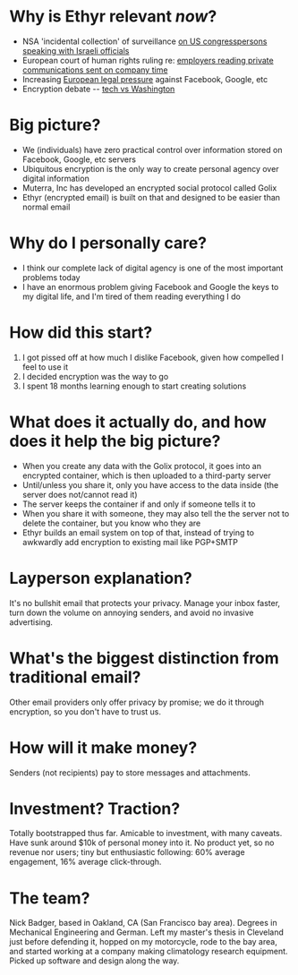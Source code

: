 # Why is Ethyr relevant *now*?

+ NSA 'incidental collection' of surveillance [on US congresspersons speaking with Israeli officials](http://www.wsj.com/articles/u-s-spy-net-on-israel-snares-congress-1451425210)
+ European court of human rights ruling re: [employers reading private communications sent on company time](http://www.bbc.com/news/technology-35301148)
+ Increasing [European legal pressure](http://www.ibtimes.co.uk/eu-overhauling-data-protection-laws-google-facebook-ibm-voice-concern-1534472) against Facebook, Google, etc
+ Encryption debate -- [tech vs Washington](https://www.eff.org/deeplinks/2015/12/encryption-balance-2015-review)

# Big picture?

+ We (individuals) have zero practical control over information stored on Facebook, Google, etc servers
+ Ubiquitous encryption is the only way to create personal agency over digital information
+ Muterra, Inc has developed an encrypted social protocol called Golix
+ Ethyr (encrypted email) is built on that and designed to be easier than normal email

# Why do I personally care?

+ I think our complete lack of digital agency is one of the most important problems today
+ I have an enormous problem giving Facebook and Google the keys to my digital life, and I'm tired of them reading everything I do

# How did this start?

1. I got pissed off at how much I dislike Facebook, given how compelled I feel to use it
2. I decided encryption was the way to go
3. I spent 18 months learning enough to start creating solutions

# What does it actually do, and how does it help the big picture?

+ When you create any data with the Golix protocol, it goes into an encrypted container, which is then uploaded to a third-party server
+ Until/unless you share it, only you have access to the data inside (the server does not/cannot read it)
+ The server keeps the container if and only if someone tells it to
+ When you share it with someone, they may also tell the the server not to delete the container, but you know who they are
+ Ethyr builds an email system on top of that, instead of trying to awkwardly add encryption to existing mail like PGP+SMTP

# Layperson explanation?

It's no bullshit email that protects your privacy. Manage your inbox faster, turn down the volume on annoying senders, and avoid no invasive advertising.

# What's the biggest distinction from traditional email?

Other email providers only offer privacy by promise; we do it through encryption, so you don't have to trust us.

# How will it make money?

Senders (not recipients) pay to store messages and attachments.

# Investment? Traction?

Totally bootstrapped thus far. Amicable to investment, with many caveats. Have sunk around $10k of personal money into it. No product yet, so no revenue nor users; tiny but enthusiastic following: 60% average engagement, 16% average click-through.

# The team?

Nick Badger, based in Oakland, CA (San Francisco bay area). Degrees in Mechanical Engineering and German. Left my master's thesis in Cleveland just before defending it, hopped on my motorcycle, rode to the bay area, and started working at a company making climatology research equipment. Picked up software and design along the way.
